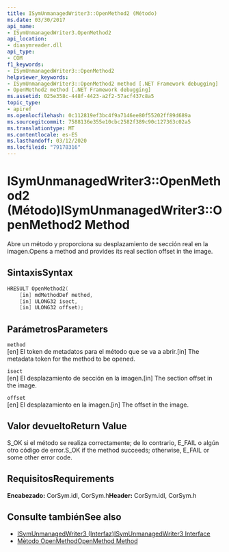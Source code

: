 ```yaml
---
title: ISymUnmanagedWriter3::OpenMethod2 (Método)
ms.date: 03/30/2017
api_name:
- ISymUnmanagedWriter3.OpenMethod2
api_location:
- diasymreader.dll
api_type:
- COM
f1_keywords:
- ISymUnmanagedWriter3::OpenMethod2
helpviewer_keywords:
- ISymUnmanagedWriter3::OpenMethod2 method [.NET Framework debugging]
- OpenMethod2 method [.NET Framework debugging]
ms.assetid: 025e358c-448f-4423-a2f2-57acf437c8a5
topic_type:
- apiref
ms.openlocfilehash: 0c112819ef3bc4f9a7146ee80f55202ff89d689a
ms.sourcegitcommit: 7588136e355e10cbc2582f389c90c127363c02a5
ms.translationtype: MT
ms.contentlocale: es-ES
ms.lasthandoff: 03/12/2020
ms.locfileid: "79178316"
---
```

# <a name="isymunmanagedwriter3openmethod2-method"></a><span data-ttu-id="bbeec-102">ISymUnmanagedWriter3::OpenMethod2 (Método)</span><span class="sxs-lookup"><span data-stu-id="bbeec-102">ISymUnmanagedWriter3::OpenMethod2 Method</span></span>
<span data-ttu-id="bbeec-103">Abre un método y proporciona su desplazamiento de sección real en la imagen.</span><span class="sxs-lookup"><span data-stu-id="bbeec-103">Opens a method and provides its real section offset in the image.</span></span>  
  
## <a name="syntax"></a><span data-ttu-id="bbeec-104">Sintaxis</span><span class="sxs-lookup"><span data-stu-id="bbeec-104">Syntax</span></span>  
  
```cpp  
HRESULT OpenMethod2(
    [in] mdMethodDef method,  
    [in] ULONG32 isect,  
    [in] ULONG32 offset);  
```  
  
## <a name="parameters"></a><span data-ttu-id="bbeec-105">Parámetros</span><span class="sxs-lookup"><span data-stu-id="bbeec-105">Parameters</span></span>  
 `method`  
 <span data-ttu-id="bbeec-106">[en] El token de metadatos para el método que se va a abrir.</span><span class="sxs-lookup"><span data-stu-id="bbeec-106">[in] The metadata token for the method to be opened.</span></span>  
  
 `isect`  
 <span data-ttu-id="bbeec-107">[en] El desplazamiento de sección en la imagen.</span><span class="sxs-lookup"><span data-stu-id="bbeec-107">[in] The section offset in the image.</span></span>  
  
 `offset`  
 <span data-ttu-id="bbeec-108">[en] El desplazamiento en la imagen.</span><span class="sxs-lookup"><span data-stu-id="bbeec-108">[in] The offset in the image.</span></span>  
  
## <a name="return-value"></a><span data-ttu-id="bbeec-109">Valor devuelto</span><span class="sxs-lookup"><span data-stu-id="bbeec-109">Return Value</span></span>  
 <span data-ttu-id="bbeec-110">S_OK si el método se realiza correctamente; de lo contrario, E_FAIL o algún otro código de error.</span><span class="sxs-lookup"><span data-stu-id="bbeec-110">S_OK if the method succeeds; otherwise, E_FAIL or some other error code.</span></span>  
  
## <a name="requirements"></a><span data-ttu-id="bbeec-111">Requisitos</span><span class="sxs-lookup"><span data-stu-id="bbeec-111">Requirements</span></span>  
 <span data-ttu-id="bbeec-112">**Encabezado:** CorSym.idl, CorSym.h</span><span class="sxs-lookup"><span data-stu-id="bbeec-112">**Header:** CorSym.idl, CorSym.h</span></span>  
  
## <a name="see-also"></a><span data-ttu-id="bbeec-113">Consulte también</span><span class="sxs-lookup"><span data-stu-id="bbeec-113">See also</span></span>

- [<span data-ttu-id="bbeec-114">ISymUnmanagedWriter3 (Interfaz)</span><span class="sxs-lookup"><span data-stu-id="bbeec-114">ISymUnmanagedWriter3 Interface</span></span>](../../../../docs/framework/unmanaged-api/diagnostics/isymunmanagedwriter3-interface.md)
- [<span data-ttu-id="bbeec-115">Método OpenMethod</span><span class="sxs-lookup"><span data-stu-id="bbeec-115">OpenMethod Method</span></span>](../../../../docs/framework/unmanaged-api/diagnostics/isymunmanagedwriter-openmethod-method.md)
